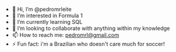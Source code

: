 - 👋 Hi, I’m @pedromrleite
- 👀 I’m interested in Formula 1
- 🌱 I’m currently learning SQL
- 💞️ I’m looking to collaborate with anything within my knowledge
- 📫 How to reach me: pedromrl@gmail.com
- ⚡ Fun fact: i'm a Brazilian who doesn't care much for soccer!

<!---
pedromrleite/pedromrleite is a ✨ special ✨ repository because its `README.md` (this file) appears on your GitHub profile.
You can click the Preview link to take a look at your changes.
--->
